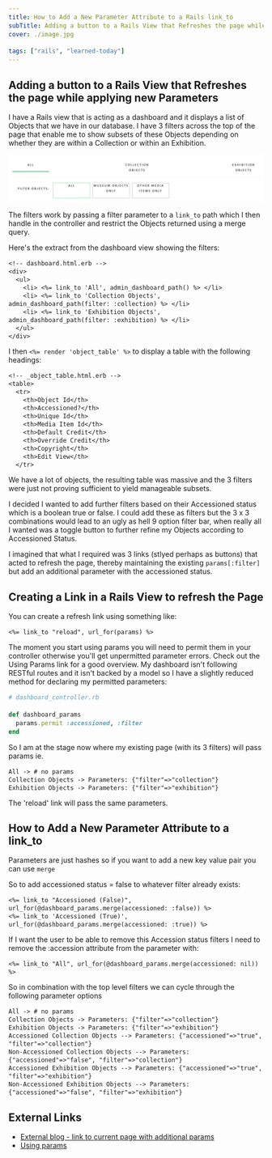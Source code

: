 ```yaml
---
title: How to Add a New Parameter Attribute to a Rails link_to
subTitle: Adding a button to a Rails View that Refreshes the page while applying new Parameters. For example, this could be used to toggle additional filters on or off.
cover: ./image.jpg

tags: ["rails", "learned-today"]
---
```


## Adding a button to a Rails View that Refreshes the page while applying new Parameters

I have a Rails view that is acting as a dashboard and it displays a list of Objects that we have in our database. I have 3 filters across the top of the page that enable me to show subsets of these Objects depending on whether they are within a Collection or within an Exhibition.

![Filters](./Add_params.png)

The filters work by passing a filter parameter to a `link_to` path which I then handle in the controller and restrict the Objects returned using a merge query.

Here's the extract from the dashboard view showing the filters:

```erb
<!-- dashboard.html.erb -->
<div>
  <ul>
    <li> <%= link_to 'All', admin_dashboard_path() %> </li>
    <li> <%= link_to 'Collection Objects', admin_dashboard_path(filter: :collection) %> </li>
    <li> <%= link_to 'Exhibition Objects', admin_dashboard_path(filter: :exhibition) %> </li>
  </ul>
</div>
```

I then `<%= render 'object_table' %>` to display a table with the following headings:

```erb
<!-- _object_table.html.erb -->
<table>
  <tr>
    <th>Object Id</th>
    <th>Accessioned?</th>
    <th>Unique Id</th>
    <th>Media Item Id</th>
    <th>Default Credit</th>
    <th>Override Credit</th>
    <th>Copyright</th>
    <th>Edit View</th>
  </tr>
```

We have a lot of objects, the resulting table was massive and the 3 filters were just not proving sufficient to yield manageable subsets.

I decided I wanted to add further filters based on their Accessioned status which is a boolean true or false.
I could add these as filters but the 3 x 3 combinations would lead to an ugly as hell 9 option filter bar, when really all I wanted was a toggle button to further refine my Objects according to Accessioned Status.

I imagined that what I required was 3 links (stlyed perhaps as buttons) that acted to refresh the page, thereby maintaining the existing `params[:filter]` but add an additional parameter with the accessioned status.

## Creating a Link in a Rails View to refresh the Page

You can create a refresh link using something like:

```erb
<%= link_to "reload", url_for(params) %>
```

The moment you start using params you will need to permit them in your controller otherwise you'll get unpermitted parameter errors. Check out the Using Params link for a good overview. My dashboard isn't following RESTful routes and it isn't backed by a model so I have a slightly reduced method for declaring my permitted parameters:

```ruby
# dashboard_controller.rb

def dashboard_params
  params.permit :accessioned, :filter
end
```

So I am at the stage now where my existing page (with its 3 filters) will pass params ie.

```
All -> # no params
Collection Objects -> Parameters: {"filter"=>"collection"}
Exhibition Objects -> Parameters: {"filter"=>"exhibition"}
```

The 'reload' link will pass the same parameters.

## How to Add a New Parameter Attribute to a link_to

Parameters are just hashes so if you want to add a new key value pair you can use `merge`

So to add accessioned status = false to whatever filter already exists:

```erb
<%= link_to "Accessioned (False)", url_for(@dashboard_params.merge(accessioned: :false)) %>
<%= link_to 'Accessioned (True)', url_for(@dashboard_params.merge(accessioned: :true)) %>
```

If I want the user to be able to remove this Accession status filters I need to remove the :accession attribute from the parameter with:

```erb
<%= link_to "All", url_for(@dashboard_params.merge(accessioned: nil)) %>
```

So in combination with the top level filters we can cycle through the following parameter options

```
All -> # no params
Collection Objects -> Parameters: {"filter"=>"collection"}
Exhibition Objects -> Parameters: {"filter"=>"exhibition"}
Accessioned Collection Objects --> Parameters: {"accessioned"=>"true", "filter"=>"collection"}
Non-Accessioned Collection Objects --> Parameters: {"accessioned"=>"false", "filter"=>"collection"}
Accessioned Exhibition Objects --> Parameters: {"accessioned"=>"true", "filter"=>"exhibition"}
Non-Accessioned Exhibition Objects --> Parameters: {"accessioned"=>"false", "filter"=>"exhibition"}
```

## External Links

- [External blog - link to current page with additional params](https://solidfoundationwebdev.com/blog/posts/link_to-current-page-plus-additional-parameters-in-rails)
- [Using params](https://www.rubyguides.com/2019/06/rails-params/)
